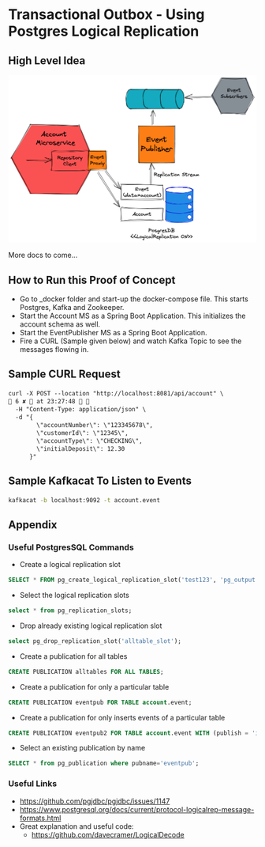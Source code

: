 
# Transactional Outbox - Using Postgres Logical Replication 

## High Level Idea

![High Level Design](_images/hld.png)

More docs to come...

## How to Run this Proof of Concept

- Go to _docker folder and start-up the docker-compose file. This starts Postgres, Kafka and Zookeeper. 
- Start the Account MS as a Spring Boot Application. This initializes the account schema as well.
- Start the EventPublisher MS as a Spring Boot Application.
- Fire a CURL (Sample given below) and watch Kafka Topic to see the messages flowing in.


## Sample CURL Request

```curl
curl -X POST --location "http://localhost:8081/api/account" \                                                                                                                                                 6 ✘  at 23:27:48  
  -H "Content-Type: application/json" \
  -d "{
        \"accountNumber\": \"123345678\",
        \"customerId\": \"12345\",
        \"accountType\": \"CHECKING\",
        \"initialDeposit\": 12.30
      }"
```

## Sample Kafkacat To Listen to Events

```sh
kafkacat -b localhost:9092 -t account.event
```

## Appendix

### Useful PostgresSQL Commands

- Create a logical replication slot

```sql
SELECT * FROM pg_create_logical_replication_slot('test123', 'pg_output');
```

- Select the logical replication slots

```sql
select * from pg_replication_slots;
```

- Drop already existing logical replication slot

```sql
select pg_drop_replication_slot('alltable_slot');
```

- Create a publication for all tables

```sql
CREATE PUBLICATION alltables FOR ALL TABLES;
```

- Create a publication for only a particular table

```sql
CREATE PUBLICATION eventpub FOR TABLE account.event;
```

- Create a publication for only inserts events of a particular table

```sql
CREATE PUBLICATION eventpub2 FOR TABLE account.event WITH (publish = 'insert');
```

- Select an existing publication by name
```sql
SELECT * from pg_publication where pubname='eventpub';
```

### Useful Links

- https://github.com/pgjdbc/pgjdbc/issues/1147
- https://www.postgresql.org/docs/current/protocol-logicalrep-message-formats.html
- Great explanation and useful code:
  - https://github.com/davecramer/LogicalDecode